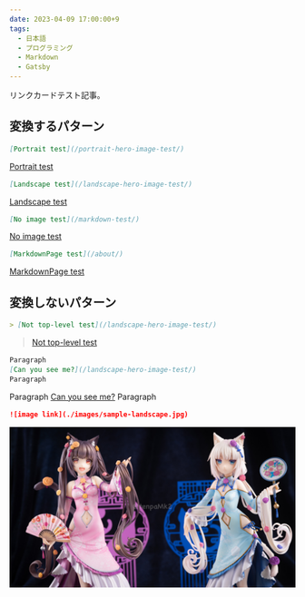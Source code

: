 ```yaml
---
date: 2023-04-09 17:00:00+9
tags:
  - 日本語
  - プログラミング
  - Markdown
  - Gatsby
---
```


リンクカードテスト記事。

<!-- more -->

## 変換するパターン

```md
[Portrait test](/portrait-hero-image-test/)
```

[Portrait test](/portrait-hero-image-test/)

```md
[Landscape test](/landscape-hero-image-test/)
```

[Landscape test](/landscape-hero-image-test/)

```md
[No image test](/markdown-test/)
```

[No image test](/markdown-test/)

```md
[MarkdownPage test](/about/)
```

[MarkdownPage test](/about/)

## 変換しないパターン

```md
> [Not top-level test](/landscape-hero-image-test/)
```

> [Not top-level test](/landscape-hero-image-test/)

```md
Paragraph
[Can you see me?](/landscape-hero-image-test/)
Paragraph
```

Paragraph
[Can you see me?](/landscape-hero-image-test/)
Paragraph

```md
![image link](./images/sample-landscape.jpg)
```

![image link](./images/sample-landscape.jpg)
